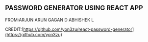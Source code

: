 ## PASSWORD GENERATOR USING REACT APP


FROM:ARJUN ARUN
     GAGAN D
     ABHISHEK L
     
     

CREDIT:[https://github.com/yon3zu/react-password-generator](https://github.com/yon3zu)
